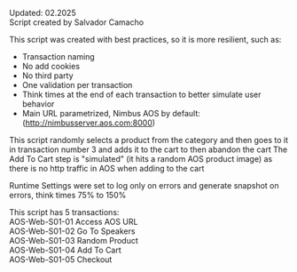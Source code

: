 Updated: 02.2025  
Script created by Salvador Camacho

This script was created with best practices, so it is more resilient, such as:
* Transaction naming
* No add cookies
* No third party
* One validation per transaction
* Think times at the end of each transaction to better simulate user behavior
* Main URL parametrized, Nimbus AOS by default: (http://nimbusserver.aos.com:8000)

This script randomly selects a product from the category and then goes to it in transaction number 3 and adds it to the cart to then abandon the cart
The Add To Cart step is "simulated" (it hits a random AOS product image) as there is no http traffic in AOS when adding to the cart

Runtime Settings were set to log only on errors and generate snapshot on errors, think times 75% to 150%

This script has 5 transactions:  
AOS-Web-S01-01 Access AOS URL  
AOS-Web-S01-02 Go To Speakers  
AOS-Web-S01-03 Random Product  
AOS-Web-S01-04 Add To Cart  
AOS-Web-S01-05 Checkout